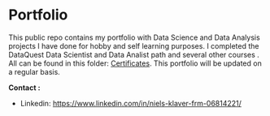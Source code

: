 # Portfolio

This public repo contains my portfolio with Data Science and Data Analysis projects I have done for hobby and self learning purposes. I completed the DataQuest Data Scientist and Data Analist path and several other courses . All can be found in this folder:  [Certificates](https://github.com/NielsKlaver/Portfolio/tree/master/Certificates). 
This portfolio will be updated on a regular basis. 

__Contact :__
* Linkedin: https://www.linkedin.com/in/niels-klaver-frm-06814221/



